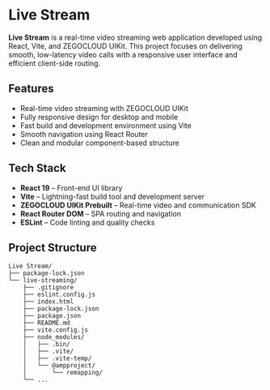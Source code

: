 # Live Stream

**Live Stream** is a real-time video streaming web application developed using React, Vite, and ZEGOCLOUD UIKit. This project focuses on delivering smooth, low-latency video calls with a responsive user interface and efficient client-side routing.

## Features

- Real-time video streaming with ZEGOCLOUD UIKit
- Fully responsive design for desktop and mobile
- Fast build and development environment using Vite
- Smooth navigation using React Router
- Clean and modular component-based structure

## Tech Stack

- **React 19** – Front-end UI library
- **Vite** – Lightning-fast build tool and development server
- **ZEGOCLOUD UIKit Prebuilt** – Real-time video and communication SDK
- **React Router DOM** – SPA routing and navigation
- **ESLint** – Code linting and quality checks

## Project Structure

```
Live Stream/
├── package-lock.json
└── live-streaming/
    ├── .gitignore
    ├── eslint.config.js
    ├── index.html
    ├── package-lock.json
    ├── package.json
    ├── README.md
    ├── vite.config.js
    ├── node_modules/
    │   ├── .bin/
    │   ├── .vite/
    │   ├── .vite-temp/
    │   └── @ampproject/
    │       └── remapping/
    └── ...


